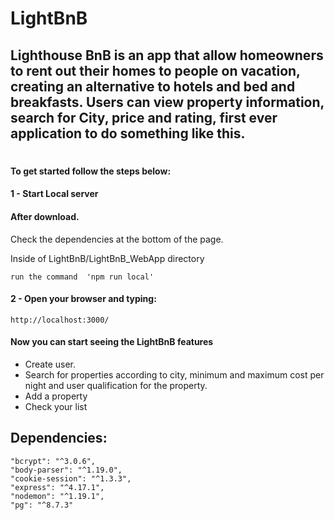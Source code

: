 # LightBnB

## Lighthouse BnB is an app that allow homeowners to rent out their homes to people on vacation, creating an alternative to hotels and bed and breakfasts. Users can view property information, search for City, price and rating, first ever application to do something like this.

#

#### To get started follow the steps below:

#### 1 - Start Local server

#### After download.

Check the dependencies at the bottom of the page.

Inside of LightBnB/LightBnB_WebApp directory

    run the command  'npm run local'

#### 2 - Open your browser and typing:

    http://localhost:3000/

#### Now you can start seeing the LightBnB features

- Create user.
- Search for properties according to city, minimum and maximum cost per night and user qualification for the property.
- Add a property
- Check your list

## Dependencies:

    "bcrypt": "^3.0.6",
    "body-parser": "^1.19.0",
    "cookie-session": "^1.3.3",
    "express": "^4.17.1",
    "nodemon": "^1.19.1",
    "pg": "^8.7.3"
